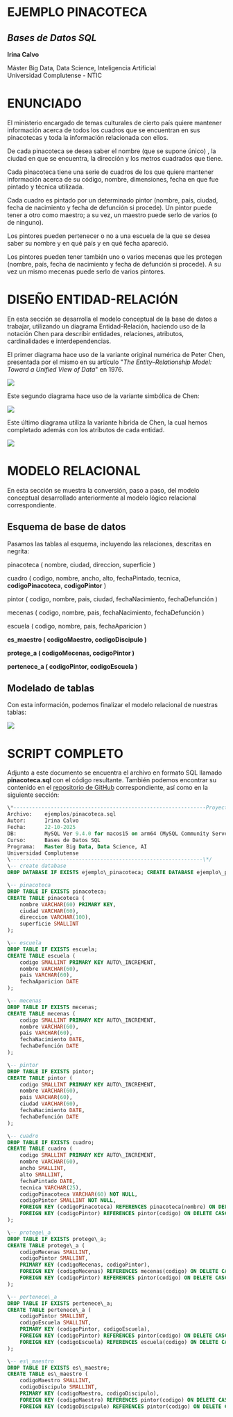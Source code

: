 # EJEMPLO PINACOTECA

## *Bases de Datos SQL*

**Irina Calvo**

Máster Big Data, Data Science, Inteligencia Artificial  
Universidad Complutense \- NTIC

# ENUNCIADO

El ministerio encargado de temas culturales de cierto país quiere mantener información acerca de todos los cuadros que se encuentran en sus pinacotecas y toda la información relacionada con ellos. 

De cada pinacoteca se desea saber el nombre (que se supone único) , la ciudad en que se encuentra, la dirección y los metros cuadrados que tiene.

Cada pinacoteca tiene una serie de cuadros de los que quiere mantener información acerca de su código, nombre, dimensiones, fecha en que fue pintado y técnica utilizada.

Cada cuadro es pintado por un determinado pintor (nombre, país, ciudad, fecha de nacimiento y fecha de defunción si procede). Un pintor puede tener a otro como maestro; a su vez, un maestro puede serlo de varios (o de ninguno).

Los pintores pueden pertenecer o no a una escuela de la que se desea saber su nombre y en qué país y en qué fecha apareció.

Los pintores pueden tener también uno o varios mecenas que les protegen (nombre, país, fecha de nacimiento y fecha de defunción si procede). A su vez un mismo mecenas puede serlo de varios pintores.


# DISEÑO ENTIDAD-RELACIÓN

En esta sección se desarrolla el modelo conceptual de la base de datos a trabajar, utilizando un diagrama Entidad-Relación, haciendo uso de la notación Chen para describir entidades, relaciones, atributos, cardinalidades e interdependencias.

El primer diagrama hace uso de la variante original numérica de Peter Chen, presentada por el mismo en su artículo "*The Entity–Relationship Model: Toward a Unified View of Data*" en 1976\.


![](Numerico.png)

Este segundo diagrama hace uso de la variante simbólica de Chen:  

![](Simbolico.png)

Este último diagrama utiliza la variante híbrida de Chen, la cual hemos completado además con los atributos de cada entidad.  

![](Completo.png)

# MODELO RELACIONAL

En esta sección se muestra la conversión, paso a paso, del modelo conceptual desarrollado anteriormente al modelo lógico relacional correspondiente.

## Esquema de base de datos

Pasamos las tablas al esquema, incluyendo las relaciones, descritas en negrita:

pinacoteca ( nombre, ciudad, direccion, superficie )

cuadro ( codigo, nombre, ancho, alto, fechaPintado, tecnica, **codigoPinacoteca**, **codigoPintor** )

pintor ( codigo, nombre, pais, ciudad, fechaNacimiento, fechaDefunción )

mecenas ( codigo, nombre, pais, fechaNacimiento, fechaDefunción )

escuela ( codigo, nombre, pais, fechaAparicion )

**es\_maestro ( codigoMaestro, codigoDiscipulo )**

**protege\_a ( codigoMecenas, codigoPintor )**

**pertenece\_a ( codigoPintor, codigoEscuela )**

## Modelado de tablas

Con esta información, podemos finalizar el modelo relacional de nuestras tablas:

![](Relacional.png)

# SCRIPT COMPLETO

Adjunto a este documento se encuentra el archivo en formato SQL llamado **pinacoteca.sql** con el código resultante. También podemos encontrar su contenido en el [repositorio de GitHub](https://github.com/anairinac/ucm-sql/ejemplo/blob/main/ejemplos/pinacoteca/pinacoteca.sql) correspondiente, así como en la siguiente sección:

```sql
\*--------------------------------------------------------------Proyecto:   Ejemplo Pinacoteca
Archivo:    ejemplos/pinacoteca.sql
Autor:      Irina Calvo
Fecha:      22-10-2025
DB:         MySQL Ver 9.4.0 for macos15 on arm64 (MySQL Community Server \- GPL)
Curso:      Bases de Datos SQL
Programa:   Master Big Data, Data Science, AI
Universidad Complutense
\--------------------------------------------------------------\*/
\-- create database
DROP DATABASE IF EXISTS ejemplo\_pinacoteca; CREATE DATABASE ejemplo\_pinacoteca; USE ejemplo\_pinacoteca;

\-- pinacoteca
DROP TABLE IF EXISTS pinacoteca;
CREATE TABLE pinacoteca (
    nombre VARCHAR(60) PRIMARY KEY, 
    ciudad VARCHAR(60), 
    direccion VARCHAR(100), 
    superficie SMALLINT
);

\-- escuela
DROP TABLE IF EXISTS escuela;
CREATE TABLE escuela ( 
    codigo SMALLINT PRIMARY KEY AUTO\_INCREMENT, 
    nombre VARCHAR(60), 
    pais VARCHAR(60), 
    fechaAparicion DATE
);

\-- mecenas
DROP TABLE IF EXISTS mecenas;
CREATE TABLE mecenas (
    codigo SMALLINT PRIMARY KEY AUTO\_INCREMENT, 
    nombre VARCHAR(60), 
    pais VARCHAR(60), 
    fechaNacimiento DATE, 
    fechaDefunción DATE
);

\-- pintor
DROP TABLE IF EXISTS pintor;
CREATE TABLE pintor (
    codigo SMALLINT PRIMARY KEY AUTO\_INCREMENT,
    nombre VARCHAR(60), 
    pais VARCHAR(60), 
    ciudad VARCHAR(60), 
    fechaNacimiento DATE, 
    fechaDefunción DATE
);

\-- cuadro
DROP TABLE IF EXISTS cuadro;
CREATE TABLE cuadro (
    codigo SMALLINT PRIMARY KEY AUTO\_INCREMENT, 
    nombre VARCHAR(60), 
    ancho SMALLINT, 
    alto SMALLINT, 
    fechaPintado DATE, 
    tecnica VARCHAR(25), 
    codigoPinacoteca VARCHAR(60) NOT NULL, 
    codigoPintor SMALLINT NOT NULL,
    FOREIGN KEY (codigoPinacoteca) REFERENCES pinacoteca(nombre) ON DELETE CASCADE ON UPDATE CASCADE,
    FOREIGN KEY (codigoPintor) REFERENCES pintor(codigo) ON DELETE CASCADE ON UPDATE CASCADE
);

\-- protege\_a
DROP TABLE IF EXISTS protege\_a;
CREATE TABLE protege\_a (
    codigoMecenas SMALLINT,
    codigoPintor SMALLINT,
    PRIMARY KEY (codigoMecenas, codigoPintor),
    FOREIGN KEY (codigoMecenas) REFERENCES mecenas(codigo) ON DELETE CASCADE ON UPDATE CASCADE,
    FOREIGN KEY (codigoPintor) REFERENCES pintor(codigo) ON DELETE CASCADE ON UPDATE CASCADE
);

\-- pertenece\_a
DROP TABLE IF EXISTS pertenece\_a;
CREATE TABLE pertenece\_a (
    codigoPintor SMALLINT,
    codigoEscuela SMALLINT,
    PRIMARY KEY (codigoPintor, codigoEscuela),
    FOREIGN KEY (codigoPintor) REFERENCES pintor(codigo) ON DELETE CASCADE ON UPDATE CASCADE,
    FOREIGN KEY (codigoEscuela) REFERENCES escuela(codigo) ON DELETE CASCADE ON UPDATE CASCADE
);

\-- es\_maestro
DROP TABLE IF EXISTS es\_maestro;
CREATE TABLE es\_maestro (
    codigoMaestro SMALLINT,
    codigoDiscipulo SMALLINT,
    PRIMARY KEY (codigoMaestro, codigoDiscipulo),
    FOREIGN KEY (codigoMaestro) REFERENCES pintor(codigo) ON DELETE CASCADE,
    FOREIGN KEY (codigoDiscipulo) REFERENCES pintor(codigo) ON DELETE CASCADE ); 
```